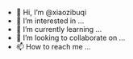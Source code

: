 - 👋 Hi, I’m @xiaozibuqi
- 👀 I’m interested in ...
- 🌱 I’m currently learning ...
- 💞️ I’m looking to collaborate on ...
- 📫 How to reach me ...

<!---
xiaozibuqi/xiaozibuqi is a ✨ special ✨ repository because its `README.md` (this file) appears on your GitHub profile.
You can click the Preview link to take a look at your changes.
--->
